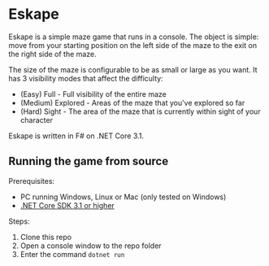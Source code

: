 # Eskape

Eskape is a simple maze game that runs in a console. The object is simple: move from your starting position on the left
side of the maze to the exit on the right side of the maze.

The size of the maze is configurable to be as small or large as you want. It has 3 visibility modes that affect the
difficulty:
- (Easy) Full - Full visibility of the entire maze
- (Medium) Explored - Areas of the maze that you've explored so far
- (Hard) Sight - The area of the maze that is currently within sight of your character

Eskape is written in F# on .NET Core 3.1.

## Running the game from source

Prerequisites:
- PC running Windows, Linux or Mac (only tested on Windows)
- [.NET Core SDK 3.1 or higher](https://dotnet.microsoft.com/download)

Steps:
1. Clone this repo
2. Open a console window to the repo folder
3. Enter the command `dotnet run`
